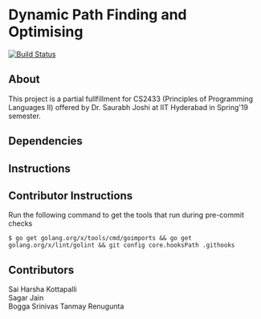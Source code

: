 # Dynamic Path Finding and Optimising
[![Build Status](http://ec2-54-167-230-179.compute-1.amazonaws.com:8080/buildStatus/icon?job=Concurrency/master)](http://ec2-54-167-230-179.compute-1.amazonaws.com:8080/job/Concurrency/job/master/)
## About

This project is a partial fullfillment for CS2433 (Principles of Programming Languages II) offered by Dr. Saurabh Joshi at IIT Hyderabad in Spring'19 semester.

## Dependencies

## Instructions
## Contributor Instructions

Run the following command to get the tools that run during pre-commit checks

```console
$ go get golang.org/x/tools/cmd/goimports && go get golang.org/x/lint/golint && git config core.hooksPath .githooks
```

## Contributors

Sai Harsha Kottapalli  
Sagar Jain  
Bogga Srinivas
Tanmay Renugunta  
